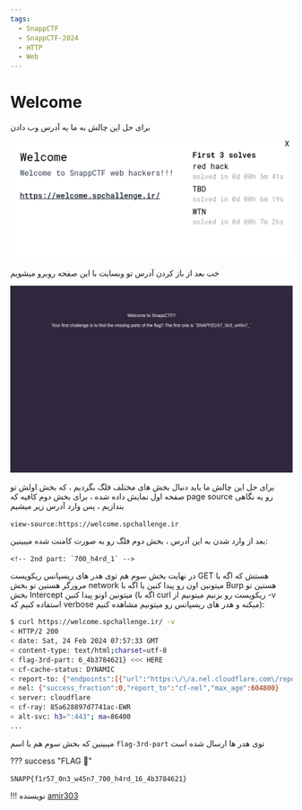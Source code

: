 ```yaml
---
tags:
  - SnappCTF
  - SnappCTF-2024
  - HTTP
  - Web
---
```



<h1 dir="ltr">Welcome</h1>

برای حل این چالش به ما یه آدرس وب دادن

<center>

![welcome.png](./welcome.png)

</center>

خب بعد از باز کردن آدرس تو وبسایت با این صفحه روبرو میشویم
<center>

![welcome1.png](./welcome1.png)

</center>

برای حل این چالش ما باید دنبال بخش های مختلف فلگ بگردیم ، که بخش اولش تو صفحه اول نمایش داده شده ، برای بخش دوم کافیه که page source رو یه نگاهی بندازیم ، پس وارد آدرس زیر میشیم

`view-source:https://welcome.spchallenge.ir`

بعد از وارد شدن به این آدرس ، بخش دوم فلگ رو به صورت کامنت شده میبینین:

‍‍```<!-- 2nd part: `700_h4rd_1` -->```

در نهایت بخش سوم هم توی هدر های ریسپانس ریکویست GET هستش که اگه با مرورگر هستین تو بخش network میتونین اون رو پیدا کنین یا اگه با Burp هستین تو بخش Intercept میتونین اونو پیدا کنین (اگه با curl ریکویست رو بزنیم میتونیم از -v استفاده کنیم که verbose میکنه و هدر های ریسپانس رو میتونیم مشاهده کنیم):

```sh
$ curl https://welcome.spchallenge.ir/ -v
< HTTP/2 200 
< date: Sat, 24 Feb 2024 07:57:33 GMT
< content-type: text/html;charset=utf-8
< flag-3rd-part: 6_4b3784621} <<< HERE
< cf-cache-status: DYNAMIC
< report-to: {"endpoints":[{"url":"https:\/\/a.nel.cloudflare.com\/report\/v3?s=slO0vKYP8RNvjabK9LpwO%2F7ZTHZpdbktAHJRyNVGg2t5yrVDelM8b7EYMNYNoOYTxPiKkQ%2FVLTKn5I7mQXGYoPdgV%2F9XpLVo8Sx0Oa6pRP4PK%2Bh2IXnxAmXQ0Kja2lgyvO%2BE9ugAyfY5"}],"group":"cf-nel","max_age":604800}
< nel: {"success_fraction":0,"report_to":"cf-nel","max_age":604800}
< server: cloudflare
< cf-ray: 85a628897d7741ac-EWR
< alt-svc: h3=":443"; ma=86400
...
```

میبینین که بخش سوم هم با اسم `flag-3rd-part` توی هدر ها ارسال شده است

??? success "FLAG :triangular_flag_on_post:"
    <div dir="ltr">`SNAPP{f1r57_0n3_w45n7_700_h4rd_16_4b3784621}`</div>


!!! نویسنده
    [amir303](https://x.com/amir3O3)

